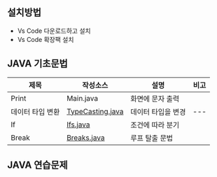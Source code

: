 ## 설치방법
- Vs Code  다운로드하고 설치
- Vs Code 확장팩 설치
[]()
## JAVA 기초문법
| 제목 | 작성소스 | 설명 | 비고 |
| --- | --- | --- | --- |
| Print | Main.java | 화면에 문자 출력 |  |
| 데이터 타입 변환 | [TypeCasting.java](https://github.com/araya1203/study_javas/blob/master/src/TypeCasting.java) | 데이터 타입을 변경 | --- |
| If | [Ifs.java](./src/Ifs.java) | 조건에 따라 분기  |  |
| Break | [Breaks.java](//src/Breaks.java) | 루프 탈출 문법 |  |
## JAVA 연습문제
